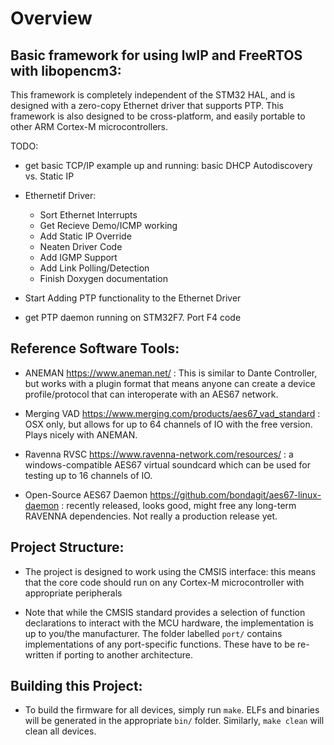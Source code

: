 # Overview

## Basic framework for using lwIP and FreeRTOS with libopencm3:

This framework is completely independent of the STM32 HAL, and is designed with a zero-copy Ethernet driver that supports PTP.
This framework is also designed to be cross-platform, and easily portable to other ARM Cortex-M microcontrollers.

TODO:

* get basic TCP/IP example up and running: basic DHCP Autodiscovery vs. Static IP

* Ethernetif Driver:
  - Sort Ethernet Interrupts
  - Get Recieve Demo/ICMP working
  - Add Static IP Override
  - Neaten Driver Code
  - Add IGMP Support
  - Add Link Polling/Detection
  - Finish Doxygen documentation

* Start Adding PTP functionality to the Ethernet Driver

* get PTP daemon running on STM32F7. Port F4 code

## Reference Software Tools:

* ANEMAN https://www.aneman.net/ : This is similar to Dante Controller, but works with a plugin format that means anyone can create a device profile/protocol that can interoperate with an AES67 network.

* Merging VAD https://www.merging.com/products/aes67_vad_standard : OSX only, but allows for up to 64 channels of IO with the free version. Plays nicely with ANEMAN.

* Ravenna RVSC https://www.ravenna-network.com/resources/ : a windows-compatible AES67 virtual soundcard which can be used for testing up to 16 channels of IO.

* Open-Source AES67 Daemon https://github.com/bondagit/aes67-linux-daemon : recently released, looks good, might free any long-term RAVENNA dependencies. Not really a production release yet.

## Project Structure:

* The project is designed to work using the CMSIS interface: this means that the core code should run on any Cortex-M microcontroller with appropriate peripherals

* Note that while the CMSIS standard provides a selection of function declarations to interact with the MCU hardware, the implementation is up to you/the manufacturer. The folder labelled ```port/``` contains implementations of any port-specific functions. These have to be re-written if porting to another architecture.

## Building this Project:

* To build the firmware for all devices, simply run ```make```. ELFs and binaries will be generated in the appropriate ```bin/``` folder. Similarly, ```make clean``` will clean all devices.
